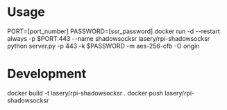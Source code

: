 # Usage
PORT=[port_number]
PASSWORD=[ssr_password]
docker run -d --restart always -p $PORT:443 --name shadowsocksr lasery/rpi-shadowsocksr python server.py -p 443 -k $PASSWORD -m aes-256-cfb -O origin

# Development
docker build -t lasery/rpi-shadowsocksr .
docker push lasery/rpi-shadowsocksr
